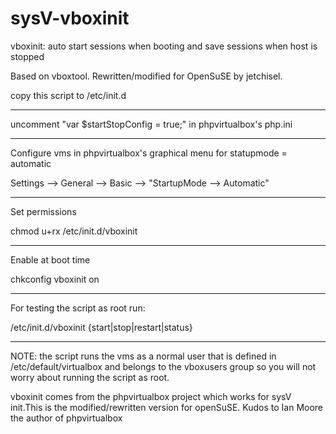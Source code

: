 sysV-vboxinit
=============



  vboxinit: auto start sessions when booting and save
   sessions when host is stopped

  Based on vboxtool. Rewritten/modified  for OpenSuSE by jetchisel.
  
 
 copy this script to /etc/init.d
 
 ----
 uncomment "var $startStopConfig = true;" in phpvirtualbox's php.ini
 
 ----
 Configure vms in phpvirtualbox's graphical menu for statupmode = automatic
 
 Settings --> General --> Basic --> "StartupMode --> Automatic"

----  
 Set permissions
 
 chmod u+rx /etc/init.d/vboxinit
 
---- 
 Enable at boot time      
 
 chkconfig vboxinit on
  
----

 For testing the script as root run:  

 /etc/init.d/vboxinit {start|stop|restart|status}

---- 
 NOTE:
      the script runs the vms as a normal user that is defined in /etc/default/virtualbox 
      and belongs to the vboxusers group so you will not worry about running the script as
      root.


vboxinit comes from the phpvirtualbox project which works for sysV init.This is the
modified/rewritten version for openSuSE. Kudos to Ian Moore the author of phpvirtualbox
